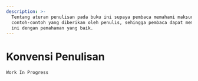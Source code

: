 ```yaml
---
description: >-
  Tentang aturan penulisan pada buku ini supaya pembaca memahami maksud dari
  contoh-contoh yang diberikan oleh penulis, sehingga pembaca dapat membaca buku
  ini dengan pemahaman yang baik.
---
```


# Konvensi Penulisan

`Work In Progress`

